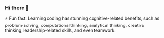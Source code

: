 ### Hi there 👋

<!--
**himanshujain171/himanshujain171** is a ✨ _special_ ✨ repository because its `README.md` (this file) appears on your GitHub profile.

Here are some ideas to get you started:

- 🔭 I’m currently working on ...
- 🌱 I’m currently learning ...
- 👯 I’m looking to collaborate on ...
- 🤔 I’m looking for help with ...
- 💬 Ask me about ...
- 📫 How to reach me: ...
- 😄 Pronouns: ...
- ⚡ Fun fact: ...
--> ⚡ Fun fact: Learning coding has stunning cognitive-related benefits, such as problem-solving, computational thinking, analytical thinking, creative thinking, leadership-related skills, and even teamwork.
